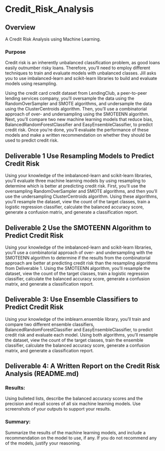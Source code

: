 # Credit_Risk_Analysis

## Overview
A Credit Risk Analysis using Machine Learning.

### Purpose

Credit risk is an inherently unbalanced classification problem, as good loans easily outnumber risky loans. Therefore, you’ll need to employ different techniques to train and evaluate models with unbalanced classes. Jill asks you to use imbalanced-learn and scikit-learn libraries to build and evaluate models using resampling.

Using the credit card credit dataset from LendingClub, a peer-to-peer lending services company, you’ll oversample the data using the RandomOverSampler and SMOTE algorithms, and undersample the data using the ClusterCentroids algorithm. Then, you’ll use a combinatorial approach of over- and undersampling using the SMOTEENN algorithm. Next, you’ll compare two new machine learning models that reduce bias, BalancedRandomForestClassifier and EasyEnsembleClassifier, to predict credit risk. Once you’re done, you’ll evaluate the performance of these models and make a written recommendation on whether they should be used to predict credit risk.

## Deliverable 1 Use Resampling Models to Predict Credit Risk

Using your knowledge of the imbalanced-learn and scikit-learn libraries, you’ll evaluate three machine learning models by using resampling to determine which is better at predicting credit risk. First, you’ll use the oversampling RandomOverSampler and SMOTE algorithms, and then you’ll use the undersampling ClusterCentroids algorithm. Using these algorithms, you’ll resample the dataset, view the count of the target classes, train a logistic regression classifier, calculate the balanced accuracy score, generate a confusion matrix, and generate a classification report.

## Deliverable 2 Use the SMOTEENN Algorithm to Predict Credit Risk

Using your knowledge of the imbalanced-learn and scikit-learn libraries, you’ll use a combinatorial approach of over- and undersampling with the SMOTEENN algorithm to determine if the results from the combinatorial approach are better at predicting credit risk than the resampling algorithms from Deliverable 1. Using the SMOTEENN algorithm, you’ll resample the dataset, view the count of the target classes, train a logistic regression classifier, calculate the balanced accuracy score, generate a confusion matrix, and generate a classification report.

## Deliverable 3: Use Ensemble Classifiers to Predict Credit Risk

Using your knowledge of the imblearn.ensemble library, you’ll train and compare two different ensemble classifiers, BalancedRandomForestClassifier and EasyEnsembleClassifier, to predict credit risk and evaluate each model. Using both algorithms, you’ll resample the dataset, view the count of the target classes, train the ensemble classifier, calculate the balanced accuracy score, generate a confusion matrix, and generate a classification report.

## Deliverable 4: A Written Report on the Credit Risk Analysis (README.md)

### Results: 

Using bulleted lists, describe the balanced accuracy scores and the precision and recall scores of all six machine learning models. Use screenshots of your outputs to support your results.

### Summary: 

Summarize the results of the machine learning models, and include a recommendation on the model to use, if any. If you do not recommend any of the models, justify your reasoning.